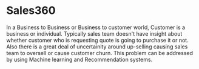 Sales360
=================
In a Business to Business or Business to customer world, Customer is a business or individual. 
Typically sales team doesn't have insight about whether customer who is requesting quote is going to purchase it or not.
Also there is a great deal of uncertainity around up-selling causing sales team to oversell or cause customer churn.
This problem can be addressed by using Machine learning and Recommendation systems.
